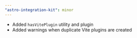 ```yaml
---
"astro-integration-kit": minor
---
```


- Added `hasVitePlugin` utility and plugin
- Added warnings when duplicate Vite plugins are created
